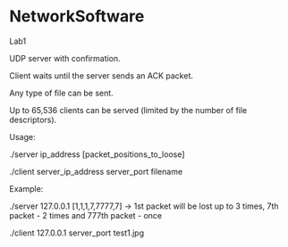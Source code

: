 # NetworkSoftware

Lab1

UDP server with confirmation.

Client waits until the server sends an ACK packet.

Any type of file can be sent.

Up to 65,536 clients can be served (limited by the number of file descriptors).



Usage:

./server ip_address [packet_positions_to_loose]

./client server_ip_address server_port filename


Example:

./server 127.0.0.1 [1,1,1,7,7777,7]   ->   1st packet will be lost up to 3 times, 7th packet - 2 times and 777th packet - once

./client 127.0.0.1 server_port test1.jpg
